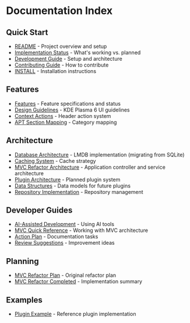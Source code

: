 # Documentation Index

## Quick Start
- [README](../README.md) - Project overview and setup
- [Implementation Status](STATUS.md) - What's working vs. planned
- [Development Guide](DEVELOPMENT.md) - Setup and architecture
- [Contributing Guide](CONTRIBUTING.md) - How to contribute
- [INSTALL](../INSTALL.md) - Installation instructions

## Features
- [Features](features/FEATURES.md) - Feature specifications and status
- [Design Guidelines](features/DESIGN_GUIDELINES.md) - KDE Plasma 6 UI guidelines
- [Context Actions](features/CONTEXT_ACTIONS.md) - Header action system
- [APT Section Mapping](features/APT_SECTION_MAPPING.md) - Category mapping

## Architecture
- [Database Architecture](architecture/DATABASE_ARCHITECTURE.md) - LMDB implementation (migrating from SQLite)
- [Caching System](architecture/CACHING_SYSTEM.md) - Cache strategy
- [MVC Refactor Architecture](architecture/MVC_REFACTOR_ARCHITECTURE.md) - Application controller and service architecture
- [Plugin Architecture](architecture/PLUGIN_ARCHITECTURE.md) - Planned plugin system
- [Data Structures](architecture/DATA_STRUCTURES.md) - Data models for future plugins
- [Repository Implementation](architecture/REPOSITORY_IMPLEMENTATION.md) - Repository management

## Developer Guides
- [AI-Assisted Development](developer/AI_ASSISTED_DEVELOPMENT.md) - Using AI tools
- [MVC Quick Reference](developer/MVC_QUICK_REFERENCE.md) - Working with MVC architecture
- [Action Plan](developer/DOCUMENTATION_ACTION_PLAN.md) - Documentation tasks
- [Review Suggestions](developer/DOCUMENTATION_REVIEW_SUGGESTIONS.md) - Improvement ideas

## Planning
- [MVC Refactor Plan](planning/main-py-mvc-refactor.md) - Original refactor plan
- [MVC Refactor Completed](planning/mvc-refactor-completed.md) - Implementation summary

## Examples
- [Plugin Example](examples/PLUGIN_EXAMPLE.md) - Reference plugin implementation
